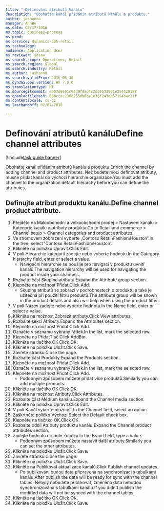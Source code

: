 ```yaml
--- 
title: " Definování atributů kanálu"
description: "Obohaťte kanál přidáním atributů kanálu a produktu."
author: jashanno
manager: AnnBe
ms.date: 02/17/2016
ms.topic: business-process
ms.prod: 
ms.service: dynamics-365-retail
ms.technology: 
audience: Application User
ms.reviewer: josaw
ms.search.scope: Operations, Retail
ms.search.region: Global
ms.search.industry: Retail
ms.author: jashanno
ms.search.validFrom: 2016-06-30
ms.dyn365.ops.version: AX 7.0.0
ms.translationtype: HT
ms.sourcegitcommit: ea07d8e91c94d9fdad4c2d05533981e254420188
ms.openlocfilehash: 06bccae2908255db8b41816f243eb57194b4c11f
ms.contentlocale: cs-cz
ms.lasthandoff: 02/07/2018

---
```

# <a name="define-channel-attributes"></a><span data-ttu-id="fdd22-103"> Definování atributů kanálu</span><span class="sxs-lookup"><span data-stu-id="fdd22-103">Define channel attributes</span></span>

[!include[task guide banner](../includes/task-guide-banner.md)]

<span data-ttu-id="fdd22-104">Obohaťte kanál přidáním atributů kanálu a produktu.</span><span class="sxs-lookup"><span data-stu-id="fdd22-104">Enrich the channel by adding channel and product attributes.</span></span> <span data-ttu-id="fdd22-105">Než budete moci definovat atributy, musíte přidat kanál do výchozí hierarchie organizace.</span><span class="sxs-lookup"><span data-stu-id="fdd22-105">You must add the channel to the organization default hierarchy before you can define the attributes.</span></span>


## <a name="define-channel-product-attribute"></a><span data-ttu-id="fdd22-106">Definujte atribut produktu kanálu.</span><span class="sxs-lookup"><span data-stu-id="fdd22-106">Define channel product attribute.</span></span>
1. <span data-ttu-id="fdd22-107">Přejděte na Maloobchodní a velkoobchodní prodej > Nastavení kanálu > Kategorie kanálu a atributy produktu.</span><span class="sxs-lookup"><span data-stu-id="fdd22-107">Go to Retail and commerce > Channel setup > Channel categories and product attributes.</span></span>
2. <span data-ttu-id="fdd22-108">Ve stromovém zobrazení vyberte „Contoso Retail\Fashion\Houston“.</span><span class="sxs-lookup"><span data-stu-id="fdd22-108">In the tree, select 'Contoso Retail\Fashion\Houston'.</span></span>
3. <span data-ttu-id="fdd22-109">Klikněte na položku Upravit.</span><span class="sxs-lookup"><span data-stu-id="fdd22-109">Click Edit.</span></span>
4. <span data-ttu-id="fdd22-110">V poli Hierarchie kategorií zadejte nebo vyberte hodnotu.</span><span class="sxs-lookup"><span data-stu-id="fdd22-110">In the Category hierarchy field, enter or select a value.</span></span>
    * <span data-ttu-id="fdd22-111">Navigační hierarchie se použije pro navigaci v produktu uvnitř kanálů.</span><span class="sxs-lookup"><span data-stu-id="fdd22-111">The navigation hierarchy will be used for navigating the product inside your channels.</span></span>  
5. <span data-ttu-id="fdd22-112">Rozbalte část Skupina atributů.</span><span class="sxs-lookup"><span data-stu-id="fdd22-112">Expand the Attribute group section.</span></span>
6. <span data-ttu-id="fdd22-113">Klepněte na možnost Přidat.</span><span class="sxs-lookup"><span data-stu-id="fdd22-113">Click Add.</span></span>
    * <span data-ttu-id="fdd22-114">Skupina atributů se zobrazí v podrobnostech o produktu a také je užitečná při použití filtru produktů.</span><span class="sxs-lookup"><span data-stu-id="fdd22-114">The attribute group will be shown in the product details and also will help when using the product filter.</span></span>  
7. <span data-ttu-id="fdd22-115">V poli Název zadejte nebo vyberte hodnotu.</span><span class="sxs-lookup"><span data-stu-id="fdd22-115">In the Name field, enter or select a value.</span></span>
8. <span data-ttu-id="fdd22-116">Klikněte na možnost Zobrazit atributy.</span><span class="sxs-lookup"><span data-stu-id="fdd22-116">Click View attributes.</span></span>
9. <span data-ttu-id="fdd22-117">Rozbalte sekci Atributy.</span><span class="sxs-lookup"><span data-stu-id="fdd22-117">Expand the Attributes section.</span></span>
10. <span data-ttu-id="fdd22-118">Klepněte na možnost Přidat.</span><span class="sxs-lookup"><span data-stu-id="fdd22-118">Click Add.</span></span>
11. <span data-ttu-id="fdd22-119">Označte v seznamu vybraný řádek.</span><span class="sxs-lookup"><span data-stu-id="fdd22-119">In the list, mark the selected row.</span></span>
12. <span data-ttu-id="fdd22-120">Klepněte na PřidatTlač.</span><span class="sxs-lookup"><span data-stu-id="fdd22-120">Click AddBtn.</span></span>
13. <span data-ttu-id="fdd22-121">Klikněte na tlačítko OK.</span><span class="sxs-lookup"><span data-stu-id="fdd22-121">Click OK.</span></span>
14. <span data-ttu-id="fdd22-122">Klikněte na položku Uložit.</span><span class="sxs-lookup"><span data-stu-id="fdd22-122">Click Save.</span></span>
15. <span data-ttu-id="fdd22-123">Zavřete stránku.</span><span class="sxs-lookup"><span data-stu-id="fdd22-123">Close the page.</span></span>
16. <span data-ttu-id="fdd22-124">Rozbalte část Produkty.</span><span class="sxs-lookup"><span data-stu-id="fdd22-124">Expand the Products section.</span></span>
17. <span data-ttu-id="fdd22-125">Klepněte na možnost Přidat.</span><span class="sxs-lookup"><span data-stu-id="fdd22-125">Click Add.</span></span>
18. <span data-ttu-id="fdd22-126">Označte v seznamu vybraný řádek.</span><span class="sxs-lookup"><span data-stu-id="fdd22-126">In the list, mark the selected row.</span></span>
19. <span data-ttu-id="fdd22-127">Klepněte na možnost Přidat.</span><span class="sxs-lookup"><span data-stu-id="fdd22-127">Click Add.</span></span>
    * <span data-ttu-id="fdd22-128">Podobným způsobem můžete přidat více produktů.</span><span class="sxs-lookup"><span data-stu-id="fdd22-128">Similarly you can add multiple products.</span></span>  
20. <span data-ttu-id="fdd22-129">Klikněte na tlačítko OK.</span><span class="sxs-lookup"><span data-stu-id="fdd22-129">Click OK.</span></span>
21. <span data-ttu-id="fdd22-130">Klikněte na možnost Atributy.</span><span class="sxs-lookup"><span data-stu-id="fdd22-130">Click Attributes.</span></span>
22. <span data-ttu-id="fdd22-131">Rozbalte část Médium kanálu.</span><span class="sxs-lookup"><span data-stu-id="fdd22-131">Expand the Channel media section.</span></span>
23. <span data-ttu-id="fdd22-132">Klikněte na položku Upravit.</span><span class="sxs-lookup"><span data-stu-id="fdd22-132">Click Edit.</span></span>
24. <span data-ttu-id="fdd22-133">V poli Kanál vyberte možnost.</span><span class="sxs-lookup"><span data-stu-id="fdd22-133">In the Channel field, select an option.</span></span>
25. <span data-ttu-id="fdd22-134">Zaškrtněte políčko Výchozí.</span><span class="sxs-lookup"><span data-stu-id="fdd22-134">Select the Default check box.</span></span>
26. <span data-ttu-id="fdd22-135">Klepněte na tlačítko OK.</span><span class="sxs-lookup"><span data-stu-id="fdd22-135">Click OK.</span></span>
27. <span data-ttu-id="fdd22-136">Rozbalte oddíl Atributy produktu kanálu.</span><span class="sxs-lookup"><span data-stu-id="fdd22-136">Expand the Channel product attributes section.</span></span>
28. <span data-ttu-id="fdd22-137">Zadejte hodnotu do pole Značka.</span><span class="sxs-lookup"><span data-stu-id="fdd22-137">In the Brand field, type a value.</span></span>
    * <span data-ttu-id="fdd22-138">Podobným způsobem můžete nastavit další atributy.</span><span class="sxs-lookup"><span data-stu-id="fdd22-138">Similarly you can set the other attributes.</span></span>  
29. <span data-ttu-id="fdd22-139">Klikněte na položku Uložit.</span><span class="sxs-lookup"><span data-stu-id="fdd22-139">Click Save.</span></span>
30. <span data-ttu-id="fdd22-140">Zavřete stránku.</span><span class="sxs-lookup"><span data-stu-id="fdd22-140">Close the page.</span></span>
31. <span data-ttu-id="fdd22-141">Klikněte na položku Uložit.</span><span class="sxs-lookup"><span data-stu-id="fdd22-141">Click Save.</span></span>
32. <span data-ttu-id="fdd22-142">Klikněte na Publikovat aktualizace kanálů.</span><span class="sxs-lookup"><span data-stu-id="fdd22-142">Click Publish channel updates.</span></span>
    * <span data-ttu-id="fdd22-143">Po publikování budou data připravena na synchronizaci s tabulkami kanálu.</span><span class="sxs-lookup"><span data-stu-id="fdd22-143">After publish the data will be ready for sync with the channel tables.</span></span> <span data-ttu-id="fdd22-144">Nebyly nebudete publikovat, změněná data nebudou synchronizována s tabulkami kanálu.</span><span class="sxs-lookup"><span data-stu-id="fdd22-144">If you didn't publish the modified data will not be synced with the channel tables.</span></span>  
33. <span data-ttu-id="fdd22-145">Klikněte na tlačítko OK.</span><span class="sxs-lookup"><span data-stu-id="fdd22-145">Click OK.</span></span>
34. <span data-ttu-id="fdd22-146">Klikněte na položku Uložit.</span><span class="sxs-lookup"><span data-stu-id="fdd22-146">Click Save.</span></span>



